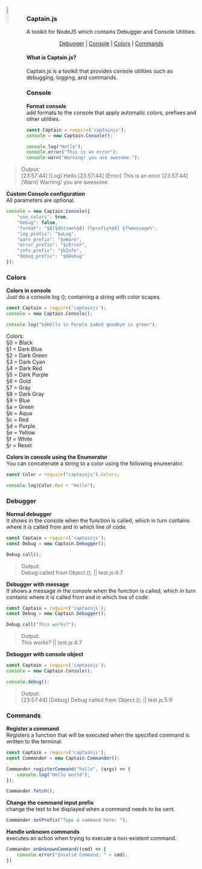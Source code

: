 <img align="left" src="https://raw.githubusercontent.com/sammwyy/captainjs/master/docs/assets/captain.png" width="10%">

### Captain.js
A toolkit for NodeJS which contains Debugger and Console Utilities.  
<p align="center"> <a href="#debugger">Debugger</a> | <a href="#console">Console</a> | <a href="#colors">Colors</a> | <a href="#commands">Commands</a>

#### What is Captain.js?
Captain.js is a toolkit that provides console utilities such as debugging, logging, and commands.  

### Console
**Format console**  
add formats to the console that apply automatic colors, prefixes and other utilities.
```javascript
const Captain = require('captainjs');
console = new Captain.Console();

console.log("Hello");
console.error("This is an error");
console.warn("Warning! you are awesome.");
```

> Output:  
[23:57:44] [Log] Hello
[23:57:44] [Error] This is an error
[23:57:44] [Warn] Warning! you are awesome.



**Custom Console configuration**  
All parameters are optional.
```javascript
console = new Captain.Console({
    "use_colors": true,
    "debug": false,
    "format": "§8[§d%time%§8] [%prefix%§8] §7%message%",
    "log_prefix": "§aLog",
    "warn_prefix": "§eWarn",
    "error_prefix": "§cError",
    "info_prefix": "§bInfo",
    "debug_prefix": "§bDebug"
});
```




### Colors
**Colors in console**  
Just do a console.log (); containing a string with color scapes.
```javascript
const Captain = require('captainjs');
console = new Captain.Console();

console.log("§dHello in Purple §aAnd goodbye in green");
```

Colors:  
§0 = Black  
§1 = Dark Blue  
§2 = Dark Green  
§3 = Dark Cyan  
§4 = Dark Red  
§5 = Dark Purple  
§6 = Gold  
§7 = Gray  
§8 = Dark Gray  
§9 = Blue  
§a = Green  
§b = Aqua  
§c = Red  
§d = Purple  
§e = Yellow  
§f = White  
§r = Reset  



**Colors in console using the Enumerator**  
You can concatenate a string to a color using the following enumerator.
```javascript
const Color = require("captainjs").Colors;

console.log(Color.Red + "Hello");
```




### Debugger
**Normal debugger**  
It shows in the console when the function is called, which in turn contains where it is called from and in which line of code.
```javascript
const Captain = require('captainjs');
const Debug = new Captain.Debugger();

Debug.call();
```

> Output:  
Debug called from Object.<anonymous>(); || test.js:4:7
  
  

**Debugger with message**  
It shows a message in the console when the function is called, which in turn contains where it is called from and in which line of code.
```javascript
const Captain = require('captainjs');
const Debug = new Captain.Debugger();

Debug.call("This works?");
```

> Output:  
This works? || test.js:4:7



**Debugger with console object**
```javascript
const Captain = require('captainjs');
console = new Captain.Console();

console.debug();
```
> Output:  
[23:57:44] [Debug] Debug called from Object.<anonymous>(); || test.js:5:9




### Commands
**Register a command**  
Registers a function that will be executed when the specified command is written to the terminal.  
```javascript
const Captain = require('captainjs');
const Commander = new Captain.Commander();

Commander.registerCommand("hello", (args) => {
    console.log("Hello world");
});

Commander.fetch();
```



**Change the command input prefix**  
change the text to be displayed when a command needs to be sent.  
```javascript
Commander.setPrefix("Type a command here: ");
```



**Handle unknown commands**  
executes an action when trying to execute a non-existent command.  
```javascript
Commander.onUnknownCommand((cmd) => {
    console.error("Invalid Command: " + cmd);
})
```
